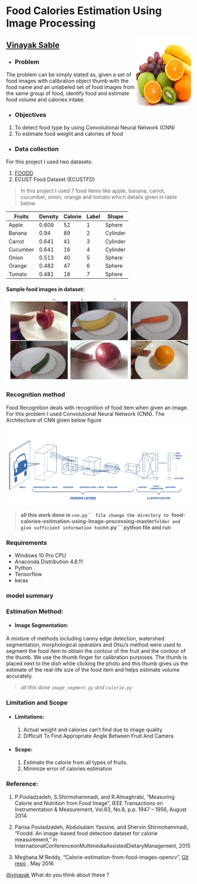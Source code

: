 
# Food Calories Estimation Using Image Processing
<img src="1.jpg" alt="python" width="150" height="190" align="right">

## [Vinayak Sable](https://www.linkedin.com/in/vinayak-sable-675502131) 

+ ###  Problem
 The problem can be simply stated as, given a set of food images with calibration object thumb with the food name and an unlabeled set of food images from the same group of food, identify food and estimate food volume and calories intake.
+ ### Objectives
 1.	To detect food type by using Convolutional Neural Network (CNN)
 2.	To estimate food weight and calories of food

+ ### Data collection
For this project I used two datasets:
1. [FOODD](http://www.site.uottawa.ca/~shervin/food/)
2. ECUST Food Dataset (ECUSTFD)
  >In this project I used 7 food items like apple, banana, carrot, cucumber, onion, orange and tomato which details given in table below

| Fruits | Density |	Calorie | Label |	Shape   |
|--------|---------|---------|-------|---------|
| Apple  | 	0.609  | 	52     | 	1    | Sphere  | 
| Banana |	0.94    |	89      |	2     |	Cylinder|
| Carrot |	0.641   |	41      | 3     |Cylinder |
|Cucumber|	0.641   | 	16    	|   4   |	Cylinder|
|Onion  	|  0.513  |	40      |	5     |	Sphere  |
|Orange 	|  0.482  |	47      |	6     |	Sphere  |
|Tomato 	| 0.481   | 18      |	7     |	Sphere  |
#### Sample food images in dataset:

<img src="2.PNG" alt="python" width="615" height="224" align="centre">


### Recognition method
Food Recognition deals with recognition of food item when given an image. For this problem I used Convolutional Neural Network (CNN). The Architecture of  CNN given below figure 
<img src="3.png" alt="python" width="615" height="224" align="centre">
> **all this work done in ```cnn.py`` file
change the directory to ```food-calories-estimation-using-Image-processing-master``` folder and give sufficient information to ```cnn.py``` python file and run**



### Requirements
+ Windows 10 Pro CPU 
+ Anaconda Distribution 4.6.11
+ Python
+ Tensorflow 
+ keras 


### model summary



### Estimation Method:
+ #### Image Segmentation:
A mixture of methods including canny edge detection, watershed segmentation, morphological operators and Otsu’s method were used to segment the food item to obtain the contour of the fruit and the contour of the thumb. We use the thumb finger for calibration purposes. The thumb is placed next to the dish while clicking the photo and this thumb gives us the estimate of the real-life size of the food item and helps estimate volume accurately.
> *all this done ```image_segment.py``` and ```calorie.py```*





### Limitation and Scope
+ #### Limitations:
    1.	Actual weight and calories can’t find due to image quality
    2.	Difficult To Find Appropriate Angle Between Fruit And Camera
    
+ #### Scope:
    1.	Estimate the calorie from all types of fruits.
    2.	Minimize error of calories estimation
    
### Reference:
   1. P.Pouladzadeh, S.Shirmohammadi, and R.Almaghrabi, “Measuring Calorie and Nutrition from Food Image”, IEEE Transactions on Instrumentation & Measurement, Vol.63, No.8, p.p. 1947 – 1956, August 2014.

   2. Parisa Pouladzadeh, Abdulsalam Yassine, and Shervin Shirmohammadi, “Foodd: An image-based food detection dataset for calorie measurement,” in InternationalConferenceonMultimediaAssistedDietaryManagement, 2015

   3. Meghana M Reddy, “Calorie-estimation-from-food-images-opencv”, [Git repo](https://github.com/meghanamreddy/Calorie-estimation-from-food-images-OpenCV) , May 2016




<a href="mailto:vinayak.sable.56@gmail.com">@vinayak</a> What do you think about these ?
